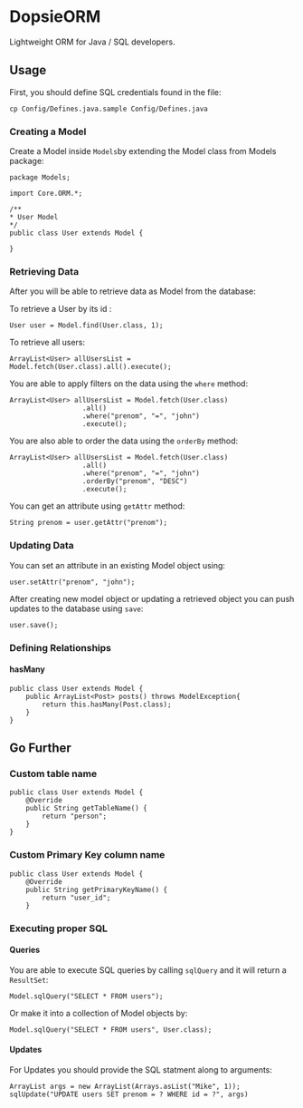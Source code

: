 # DopsieORM
Lightweight ORM for Java / SQL developers.

## Usage

First, you should define SQL credentials found in the file: 

```
cp Config/Defines.java.sample Config/Defines.java
```

### Creating a Model
Create a Model inside `Models`by extending the Model class from Models package:

``` 
package Models;

import Core.ORM.*;

/**
* User Model
*/
public class User extends Model {

}
```

### Retrieving Data
After you will be able to retrieve data as Model from the database:

To retrieve a User by its id :

```
User user = Model.find(User.class, 1);
```

To retrieve all users:

```
ArrayList<User> allUsersList = Model.fetch(User.class).all().execute();
```

You are able to apply filters on the data using the `where` method:


```
ArrayList<User> allUsersList = Model.fetch(User.class)
				  .all()
				  .where("prenom", "=", "john")
				  .execute();
```

You are also able to order the data using the `orderBy` method:

```
ArrayList<User> allUsersList = Model.fetch(User.class)
				  .all()
				  .where("prenom", "=", "john")
				  .orderBy("prenom", "DESC")
				  .execute();
```

You can get an attribute using `getAttr` method:

```
String prenom = user.getAttr("prenom");
```

### Updating Data
You can set an attribute in an existing Model object using:

```
user.setAttr("prenom", "john");
```

After creating new model object or updating a retrieved object you can push updates to the database using `save`:

```
user.save();
```


### Defining Relationships


#### hasMany

```
public class User extends Model {
    public ArrayList<Post> posts() throws ModelException{
        return this.hasMany(Post.class);
    }
}
```

## Go Further
### Custom table name

```
public class User extends Model {
    @Override
    public String getTableName() {
        return "person";
    }
}

```
### Custom Primary Key column name

```
public class User extends Model {
    @Override
    public String getPrimaryKeyName() {
        return "user_id";
    }

```


### Executing proper SQL
#### Queries
You are able to execute SQL queries by calling `sqlQuery` and it will return a `ResultSet`:

```
Model.sqlQuery("SELECT * FROM users");
```

Or make it into a collection of Model objects by:

```
Model.sqlQuery("SELECT * FROM users", User.class);
```
#### Updates
For Updates you should provide the SQL statment along to arguments:

```
ArrayList args = new ArrayList(Arrays.asList("Mike", 1));
sqlUpdate("UPDATE users SET prenom = ? WHERE id = ?", args)
```















